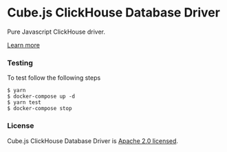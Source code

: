 # Cube.js ClickHouse Database Driver

Pure Javascript ClickHouse driver.

[Learn more](https://github.com/statsbotco/cube.js#getting-started)

### Testing

To test follow the following steps

```
$ yarn
$ docker-compose up -d
$ yarn test
$ docker-compose stop
```

### License

Cube.js ClickHouse Database Driver is [Apache 2.0 licensed](./LICENSE).